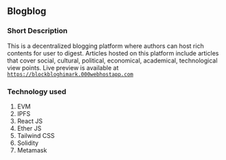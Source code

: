 ## Blogblog
### Short Description
This is a decentralized blogging platform where authors can host rich contents for user to digest. Articles hosted on this platform include articles that cover social, cultural, political, economical, academical, technological view points. Live preview is available at <code>https://blockbloghimark.000webhostapp.com</code>
### Technology used
1. EVM
2. IPFS
3. React JS
4. Ether JS
5. Tailwind CSS
6. Solidity
7. Metamask
